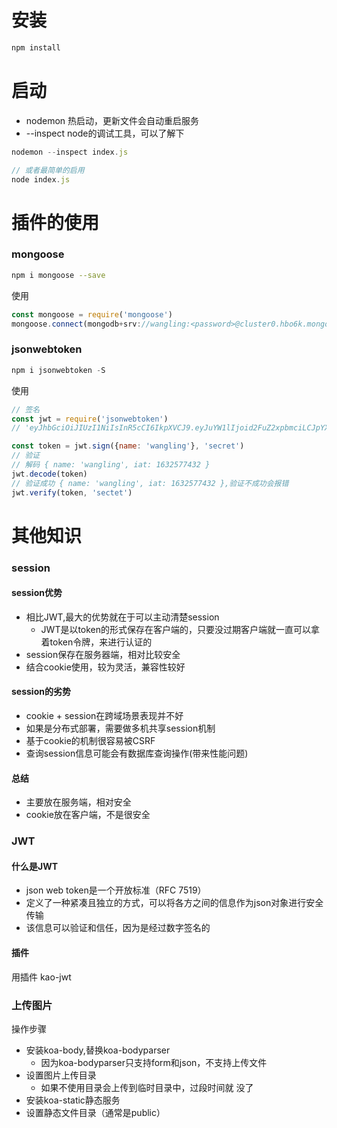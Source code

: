 # 安装
```js
npm install
```

# 启动
- nodemon 热启动，更新文件会自动重启服务
- --inspect node的调试工具，可以了解下
```js
nodemon --inspect index.js

// 或者最简单的启用
node index.js 
```

# 插件的使用
### mongoose
```bash
npm i mongoose --save
```
使用
```js
const mongoose = require('mongoose')
mongoose.connect(mongodb+srv://wangling:<password>@cluster0.hbo6k.mongodb.net/myFirstDatabase?retryWrites=true&w=majority)
```

### jsonwebtoken
```js
npm i jsonwebtoken -S
```
使用
```js
// 签名
const jwt = require('jsonwebtoken')
// 'eyJhbGciOiJIUzI1NiIsInR5cCI6IkpXVCJ9.eyJuYW1lIjoid2FuZ2xpbmciLCJpYXQiOjE2MzI1NzczNTB9.ohuS6-6yszCz5BpesKwpVjKLCzQH62HTfIC7YF6__n0'

const token = jwt.sign({name: 'wangling'}, 'secret')
// 验证
// 解码 { name: 'wangling', iat: 1632577432 }
jwt.decode(token) 
// 验证成功 { name: 'wangling', iat: 1632577432 },验证不成功会报错
jwt.verify(token, 'sectet')
```

# 其他知识
### session
#### session优势
- 相比JWT,最大的优势就在于可以主动清楚session
    - JWT是以token的形式保存在客户端的，只要没过期客户端就一直可以拿着token令牌，来进行认证的
- session保存在服务器端，相对比较安全
- 结合cookie使用，较为灵活，兼容性较好

#### session的劣势
- cookie + session在跨域场景表现并不好
- 如果是分布式部署，需要做多机共享session机制
- 基于cookie的机制很容易被CSRF
- 查询session信息可能会有数据库查询操作(带来性能问题)

#### 总结
- 主要放在服务端，相对安全
- cookie放在客户端，不是很安全

### JWT
#### 什么是JWT
- json web token是一个开放标准（RFC 7519）
- 定义了一种紧凑且独立的方式，可以将各方之间的信息作为json对象进行安全传输
- 该信息可以验证和信任，因为是经过数字签名的

#### 插件
用插件 kao-jwt

### 上传图片
操作步骤
- 安装koa-body,替换koa-bodyparser
  - 因为koa-bodyparser只支持form和json，不支持上传文件
- 设置图片上传目录
  - 如果不使用目录会上传到临时目录中，过段时间就 没了
- 安装koa-static静态服务
- 设置静态文件目录（通常是public）
